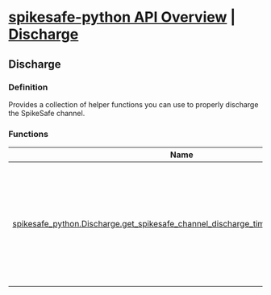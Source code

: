 # [spikesafe-python API Overview](/spikesafe_python_lib_docs/README.md) | [Discharge](/spikesafe_python_lib_docs/Discharge/README.md)

## Discharge

### Definition
Provides a collection of helper functions you can use to properly discharge the SpikeSafe channel.

### Functions
| Name | Description |
| - | - |
| [spikesafe_python.Discharge.get_spikesafe_channel_discharge_time(compliance_voltage)](/spikesafe_python_lib_docs/Discharge/spikesafe_python.Discharge.get_spikesafe_channel_discharge_time/README.md) | Returns the time in seconds to fully discharge the SpikeSafe channel based on the compliance voltage. |